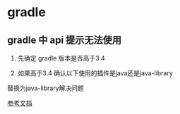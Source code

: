 # gradle

## gradle 中 api 提示无法使用

1. 先确定 gradle 版本是否高于3.4

2. 如果高于3.4 确认以下使用的插件是java还是java-library

替换为java-library解决问题

[参考文档](https://stackoverflow.com/questions/49423330/could-not-find-method-api-for-arguments-directory-libs)
